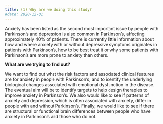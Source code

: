 ```yaml
---
title: (1) Why are we doing this study?
#date: 2020-12-01
---
```


<!--more-->

Anxiety has been listed as the second most important issue by people with Parkinson’s and depression is also common in Parkinson’s, affecting approximately 40% of patients. There is currently little information about how and where anxiety with or without depressive symptoms originates in patients with Parkinson’s, how to be best treat it or why some patients with Parkinson’s are more prone to anxiety than others.

**What are we trying to find out?**

We want to find out what the risk factors and associated clinical features are for anxiety in people with Parkinson’s, and to identify the underlying biological changes associated with emotional dysfunction in the disease. The eventual aim will be to identify targets to help design therapies to improve anxiety in Parkinson’s. We also would like to see if patterns of anxiety and depression, which is often associated with anxiety, differ in people with and without Parkinson’s. Finally, we would like to see if there are structural or functional brain differences between people who have anxiety in Parkinson’s and those who do not.
